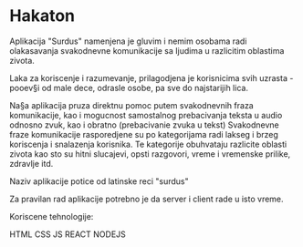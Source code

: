 # Hakaton

Aplikacija "Surdus" namenjena je gluvim i nemim osobama radi olakasavanja svakodnevne komunikacije sa Ijudima u razlicitim oblastima zivota.

Laka za koriscenje i razumevanje, prilagodjena je korisnicima svih uzrasta - pooev§i od male dece, odrasle osobe, pa sve do najstarijih lica.

Na§a aplikacija pruza direktnu pomoc putem svakodnevnih fraza komunikacije, kao i mogucnost samostalnog prebacivanja teksta u audio odnosno zvuk, kao i obratno (prebacivanie zvuka u tekst)
Svakodnevne fraze komunikacije rasporedjene su po kategorijama radi lakseg i brzeg koriscenja i snalazenja korisnika. Te kategorije obuhvataju razlicite oblasti zivota kao sto su hitni slucajevi, opsti razgovori, vreme i vremenske prilike, zdravlje itd.

Naziv aplikacije potice od latinske reci "surdus"

Za pravilan rad aplikacije potrebno je da server i client rade u isto vreme.

Koriscene tehnologije:

HTML
CSS
JS
REACT
NODEJS
